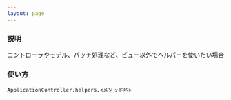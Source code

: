 ```yaml
---
layout: page
---
```

### 説明
コントローラやモデル、パッチ処理など、ビュー以外でヘルパーを使いたい場合

### 使い方
    ApplicationController.helpers.<メソッド名>